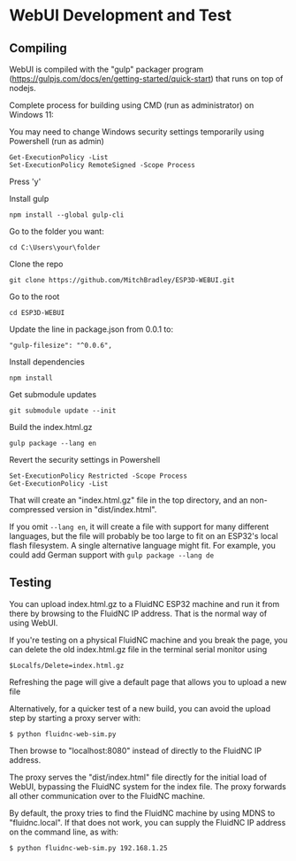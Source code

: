 # WebUI Development and Test

## Compiling

WebUI is compiled with the "gulp" packager program (https://gulpjs.com/docs/en/getting-started/quick-start) that runs on top of nodejs.


Complete process for building using CMD (run as administrator) on Windows 11:

You may need to change Windows security settings temporarily using Powershell (run as admin)
```
Get-ExecutionPolicy -List
Set-ExecutionPolicy RemoteSigned -Scope Process
```
Press 'y'

Install gulp
```
npm install --global gulp-cli
```
Go to the folder you want:
```
cd C:\Users\your\folder
```
Clone the repo
```
git clone https://github.com/MitchBradley/ESP3D-WEBUI.git
```
Go to the root
```
cd ESP3D-WEBUI
```
Update the line in package.json from 0.0.1 to:
```
"gulp-filesize": "^0.0.6",
```
Install dependencies
```
npm install
```
Get submodule updates
```
git submodule update --init
```
Build the index.html.gz
```
gulp package --lang en
```

Revert the security settings in Powershell
```
Set-ExecutionPolicy Restricted -Scope Process
Get-ExecutionPolicy -List
```




That will create an "index.html.gz" file in the top directory, and an non-compressed
version in "dist/index.html".

If you omit `--lang en`, it will create a file with support for many different languages,
but the file will probably be too large to fit on an ESP32's local flash filesystem.
A single alternative language might fit.  For example, you could add German support
with `gulp package --lang de`

## Testing

You can upload index.html.gz to a FluidNC ESP32 machine and run it
from there by browsing to the FluidNC IP address.  That is the normal
way of using WebUI.

If you're testing on a physical FluidNC machine and you break the page, you can delete the old index.html.gz file in the terminal serial monitor using
```
$Localfs/Delete=index.html.gz
```
Refreshing the page will give a default page that allows you to upload a new file

Alternatively, for a quicker test of a new build, you can avoid the upload step by
starting a proxy server with:

```
$ python fluidnc-web-sim.py
```

Then browse to "localhost:8080" instead of directly to the FluidNC IP address.

The proxy serves the "dist/index.html" file directly for the initial
load of WebUI, bypassing the FluidNC system for the index file.  The
proxy forwards all other communication over to the FluidNC machine.

By default, the proxy tries to find the FluidNC machine by using MDNS
to "fluidnc.local".  If that does not work, you can supply the FluidNC
IP address on the command line, as with:

```
$ python fluidnc-web-sim.py 192.168.1.25
```

